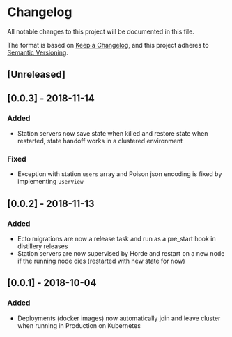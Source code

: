 # Changelog

All notable changes to this project will be documented in this file.

The format is based on [Keep a Changelog](https://keepachangelog.com/en/1.0.0/),
and this project adheres to [Semantic Versioning](https://semver.org/spec/v2.0.0.html).

## [Unreleased]

## [0.0.3] - 2018-11-14

### Added

- Station servers now save state when killed and restore state when restarted, state handoff works in a clustered environment

### Fixed

- Exception with station `users` array and Poison json encoding is fixed by implementing `UserView`

## [0.0.2] - 2018-11-13

### Added

- Ecto migrations are now a release task and run as a pre_start hook in distillery releases
- Station servers are now supervised by Horde and restart on a new node if the running node dies (restarted with new state for now)

## [0.0.1] - 2018-10-04

### Added

- Deployments (docker images) now automatically join and leave cluster when running in Production on Kubernetes

